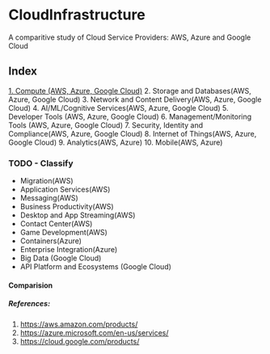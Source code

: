 # CloudInfrastructure

A comparitive study of Cloud Service Providers: AWS, Azure and Google Cloud

## Index
[1. Compute (AWS, Azure, Google Cloud)][1]
2. Storage and Databases(AWS, Azure, Google Cloud)
3. Network and Content Delivery(AWS, Azure, Google Cloud)
4. AI/ML/Cognitive Services(AWS, Azure, Google Cloud)
5. Developer Tools (AWS, Azure, Google Cloud)
6. Management/Monitoring Tools (AWS, Azure, Google Cloud)
7. Security, Identity and Compliance(AWS, Azure, Google Cloud)
8. Internet of Things(AWS, Azure, Google Cloud)
9. Analytics(AWS, Azure)
10. Mobile(AWS, Azure)

### TODO - Classify
- Migration(AWS)
- Application Services(AWS)
- Messaging(AWS)
- Business Productivity(AWS)
- Desktop and App Streaming(AWS)
- Contact Center(AWS)
- Game Development(AWS)
- Containers(Azure)
- Enterprise Integration(Azure)
- Big Data (Google Cloud)
- API Platform and Ecosystems (Google Cloud)      

#### Comparision
[1]: Compute:

##### References:
1. https://aws.amazon.com/products/
2. https://azure.microsoft.com/en-us/services/
3. https://cloud.google.com/products/
